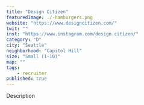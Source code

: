 ```yaml
---
title: "Design Citizen"
featuredImage: ./-hamburgers.png
website: "https://www.designcitizen.com/"
twit: ""
inst: "https://www.instagram.com/design.citizen/"
category: "D"
city: "Seattle"
neighborhood: "Capitol Hill"
size: "Small (1-10)"
map: ""
tags:
    - recruiter
published: true
---
```


Description
